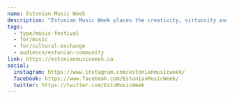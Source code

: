 ```yaml
---
name: Estonian Music Week
description: "Estonian Music Week places the creativity, virtuosity and heritage of two northern musical landscapes centre stage in Toronto, Canada. Founded in 2018 by the Museum of Estonians Abroad (VEMU) to mark the 100th anniversary of the Republic of Estonia, EMW has grown into the largest Estonian cultural event in Canada. This bi-annual festival spotlights contemporary and traditional music from Estonia and Canada."
tags:
  - type/music-festival
  - for/music
  - for/cultural-exchange
  - audience/estonian-community
link: https://estonianmusicweek.ca
social:
  instagram: https://www.instagram.com/estonianmusicweek/
  facebook: https://www.facebook.com/EstonianMusicWeek/
  twitter: https://twitter.com/EstoMusicWeek
---
```

